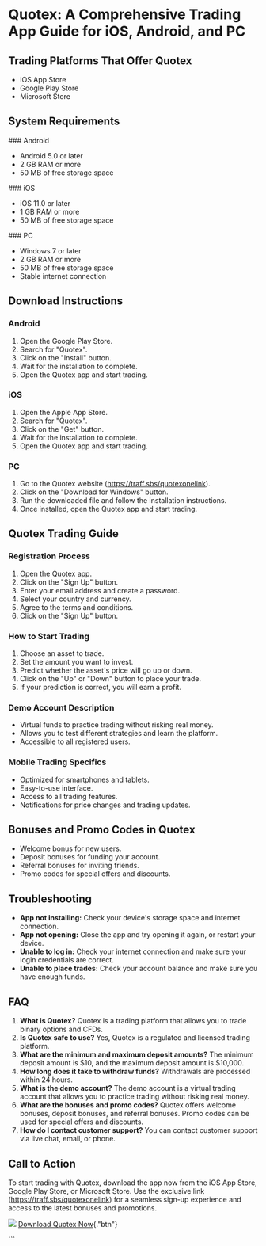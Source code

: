 # Quotex: A Comprehensive Trading App Guide for iOS, Android, and PC

## Trading Platforms That Offer Quotex

-   iOS App Store
-   Google Play Store
-   Microsoft Store

## System Requirements

\### Android

-   Android 5.0 or later
-   2 GB RAM or more
-   50 MB of free storage space

\### iOS

-   iOS 11.0 or later
-   1 GB RAM or more
-   50 MB of free storage space

\### PC

-   Windows 7 or later
-   2 GB RAM or more
-   50 MB of free storage space
-   Stable internet connection

## Download Instructions

### Android

1.  Open the Google Play Store.
2.  Search for "Quotex".
3.  Click on the "Install" button.
4.  Wait for the installation to complete.
5.  Open the Quotex app and start trading.

### iOS

1.  Open the Apple App Store.
2.  Search for "Quotex".
3.  Click on the "Get" button.
4.  Wait for the installation to complete.
5.  Open the Quotex app and start trading.

### PC

1.  Go to the Quotex website (https://traff.sbs/quotexonelink).
2.  Click on the "Download for Windows" button.
3.  Run the downloaded file and follow the installation instructions.
4.  Once installed, open the Quotex app and start trading.

## Quotex Trading Guide

### Registration Process

1.  Open the Quotex app.
2.  Click on the "Sign Up" button.
3.  Enter your email address and create a password.
4.  Select your country and currency.
5.  Agree to the terms and conditions.
6.  Click on the "Sign Up" button.

### How to Start Trading

1.  Choose an asset to trade.
2.  Set the amount you want to invest.
3.  Predict whether the asset\'s price will go up or down.
4.  Click on the "Up" or "Down" button to place your trade.
5.  If your prediction is correct, you will earn a profit.

### Demo Account Description

-   Virtual funds to practice trading without risking real money.
-   Allows you to test different strategies and learn the platform.
-   Accessible to all registered users.

### Mobile Trading Specifics

-   Optimized for smartphones and tablets.
-   Easy-to-use interface.
-   Access to all trading features.
-   Notifications for price changes and trading updates.

## Bonuses and Promo Codes in Quotex

-   Welcome bonus for new users.
-   Deposit bonuses for funding your account.
-   Referral bonuses for inviting friends.
-   Promo codes for special offers and discounts.

## Troubleshooting

-   **App not installing:** Check your device\'s storage space and
    internet connection.
-   **App not opening:** Close the app and try opening it again, or
    restart your device.
-   **Unable to log in:** Check your internet connection and make sure
    your login credentials are correct.
-   **Unable to place trades:** Check your account balance and make sure
    you have enough funds.

## FAQ

1.  **What is Quotex?** Quotex is a trading platform that allows you to
    trade binary options and CFDs.
2.  **Is Quotex safe to use?** Yes, Quotex is a regulated and licensed
    trading platform.
3.  **What are the minimum and maximum deposit amounts?** The minimum
    deposit amount is \$10, and the maximum deposit amount is \$10,000.
4.  **How long does it take to withdraw funds?** Withdrawals are
    processed within 24 hours.
5.  **What is the demo account?** The demo account is a virtual trading
    account that allows you to practice trading without risking real
    money.
6.  **What are the bonuses and promo codes?** Quotex offers welcome
    bonuses, deposit bonuses, and referral bonuses. Promo codes can be
    used for special offers and discounts.
7.  **How do I contact customer support?** You can contact customer
    support via live chat, email, or phone.

## Call to Action

To start trading with Quotex, download the app now from the iOS App
Store, Google Play Store, or Microsoft Store. Use the exclusive link
(https://traff.sbs/quotexonelink) for a seamless sign-up experience and
access to the latest bonuses and promotions.

[![](https://static.quotex.io/files/5_en/300_250.jpg)](https://traff.sbs/brokerqxsignupf)
[Download Quotex
Now](\%22https://traff.sbs/quotexonelink\%22){."btn"}

\`\`\`


